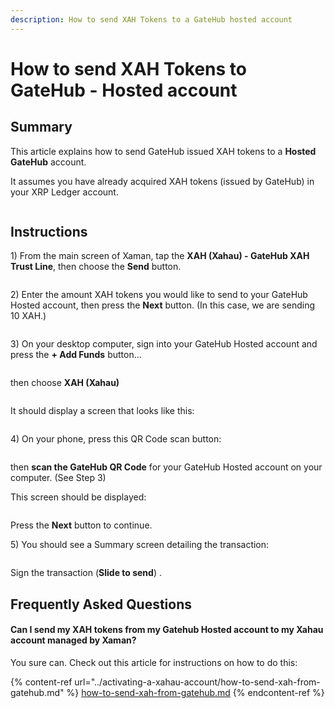 ```yaml
---
description: How to send XAH Tokens to a GateHub hosted account
---
```


# How to send XAH Tokens to GateHub - Hosted account

## Summary&#x20;

This article explains how to send GateHub issued XAH tokens to a **Hosted GateHub** account.

It assumes you have already acquired XAH tokens (issued by GateHub) in your XRP Ledger account.

<figure><img src="../../.gitbook/assets/Xaman - Main Screen -2.png" alt=""><figcaption></figcaption></figure>

## Instructions

1\) From the main screen of Xaman, tap the **XAH (Xahau) - GateHub XAH Trust Line**, then choose the **Send** button.

<figure><img src="../../.gitbook/assets/Send to Gatehub - 1.png" alt=""><figcaption></figcaption></figure>

2\) Enter the amount XAH tokens you would like to send to your GateHub Hosted account, then press the **Next** button. (In this case, we are sending 10 XAH.)



<figure><img src="../../.gitbook/assets/Send to Gatehub - 2.png" alt=""><figcaption></figcaption></figure>

3\) On your desktop computer, sign into your GateHub Hosted account and press the **+ Add Funds** button...

<figure><img src="../../.gitbook/assets/Gatehub -Hosted Account - 1.png" alt=""><figcaption></figcaption></figure>

then choose **XAH (Xahau)**

<figure><img src="../../.gitbook/assets/Gatehub - Main page - 2.png" alt=""><figcaption></figcaption></figure>

It should display a screen that looks like this:

<figure><img src="../../.gitbook/assets/Send to Gatehub - 3.png" alt=""><figcaption></figcaption></figure>

4\) On your phone, press this QR Code scan button:

<figure><img src="../../.gitbook/assets/Send to Gatehub - 4.png" alt=""><figcaption></figcaption></figure>

then **scan the GateHub QR Code** for your GateHub Hosted account on your computer. (See Step 3)&#x20;

This screen should be displayed:



<figure><img src="../../.gitbook/assets/Send to Gatehub - 5.png" alt=""><figcaption></figcaption></figure>

Press the **Next** button to continue.

5\) You should see a Summary screen detailing the transaction:



<figure><img src="../../.gitbook/assets/Send to Gatehub - 6 (1) (1).png" alt=""><figcaption></figcaption></figure>

Sign the transaction (**Slide to send**) .

## Frequently Asked Questions

#### Can I send my XAH tokens from my Gatehub Hosted account to my Xahau account managed by Xaman?

You sure can. Check out this article for instructions on how to do this:

{% content-ref url="../activating-a-xahau-account/how-to-send-xah-from-gatehub.md" %}
[how-to-send-xah-from-gatehub.md](../activating-a-xahau-account/how-to-send-xah-from-gatehub.md)
{% endcontent-ref %}

